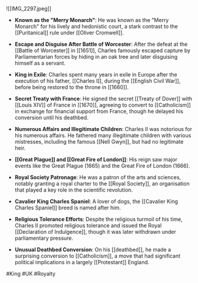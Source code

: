 ![[IMG_2297.jpeg]]

- **Known as the "Merry Monarch"**: He was known as the "Merry Monarch" for his lively and hedonistic court, a stark contrast to the [[Puritanical]] rule under [[Oliver Cromwell]].

- **Escape and Disguise After Battle of Worcester**: After the defeat at the [[Battle of Worcester]] in [[1651]], Charles famously escaped capture by Parliamentarian forces by hiding in an oak tree and later disguising himself as a servant.

- **King in Exile**: Charles spent many years in exile in Europe after the execution of his father, [[Charles I]], during the [[English Civil War]], before being restored to the throne in [[1660]].

- **Secret Treaty with France**: He signed the secret [[Treaty of Dover]] with [[Louis XIV]] of France in [[1670]], agreeing to convert to [[Catholicism]] in exchange for financial support from France, though he delayed his conversion until his deathbed.

- **Numerous Affairs and Illegitimate Children**: Charles II was notorious for his numerous affairs. He fathered many illegitimate children with various mistresses, including the famous [[Nell Gwyn]], but had no legitimate heir.

- **[[Great Plague]] and [[Great Fire of London]]**: His reign saw major events like the Great Plague (1665) and the Great Fire of London (1666).

- **Royal Society Patronage**: He was a patron of the arts and sciences, notably granting a royal charter to the [[Royal Society]], an organisation that played a key role in the scientific revolution.

- **Cavalier King Charles Spaniel**: A lover of dogs, the [[Cavalier King Charles Spaniel]] breed is named after him.

- **Religious Tolerance Efforts**: Despite the religious turmoil of his time, Charles II promoted religious tolerance and issued the Royal [[Declaration of Indulgence]], though it was later withdrawn under parliamentary pressure.

- **Unusual Deathbed Conversion**: On his [[deathbed]], he made a surprising conversion to [[Catholicism]], a move that had significant political implications in a largely [[Protestant]] England.


#King #UK #Royalty